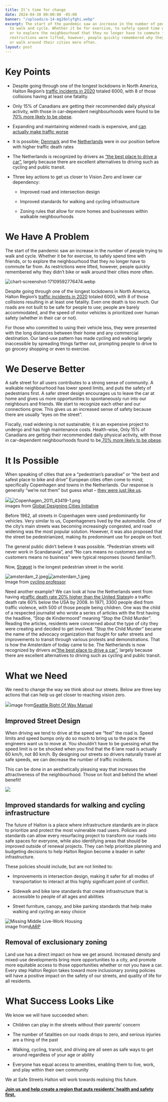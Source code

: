 ```yaml
---
title: It’s time for change
date: 2024-04-30 00:00:00 -05:00
banner: "/uploads/a-14-mg28olyfghi.webp"
excerpt: The start of the pandemic saw an increase in the number of people trying
  to walk and cycle. Whether it be for exercise, to safely spend time with friends,
  or to explore the neighbourhood that they no longer have to commute far from. As
  restrictions were lifted, however, people quickly remembered why they didn’t bike
  or walk around their cities more often.
layout: post
---
```


# Key Points

* Despite going through one of the longest lockdowns in North America, Halton Region’s [traffic incidents in 2020](https://www.haltonpolice.ca/en/about-us/2020annualreport.aspx) totaled 6000, with 8 of those collisions having at least one fatality.

* Only 15% of Canadians are getting their recommended daily physical activity, with those in car-dependent neighbourhoods were found to be [70% more likely to be obese](https://www.ices.on.ca/Newsroom/News-Releases/2015/People-living-in-car-dependent-neighborhoods-more-likely-to-be-obese).

* Expanding and maintaining widened roads is expensive, and [can actually make traffic worse](https://archive.curbed.com/2020/3/6/21166655/highway-traffic-congestion-induced-demand)

* It is possible; [Denmark](https://usa.streetsblog.org/2013/02/20/the-origins-of-hollands-stop-murdering-children-street-safety-movement/) and the [Netherlands](https://globaldesigningcities.org/publication/global-street-design-guide/streets/pedestrian-priority-spaces/pedestrian-only-streets/pedestrian-streets-case-study-stroget-copenhagen/) were in our position before with higher traffic death rates

* The Netherlands is recognized by drivers as [“the best place to drive a car”](https://dailyhive.com/vancouver/best-place-in-the-world-to-be-a-driver-netherlands), largely because there are excellent alternatives to driving such as cycling and public transit.

* Three key actions to get us closer to Vision Zero and lower car dependency:

  * Improved road and intersection design

  * Improved standards for walking and cycling infrastructure

  * Zoning rules that allow for more homes and businesses within walkable neighbourhoods

# We Have A Problem

The start of the pandemic saw an increase in the number of people trying to walk and cycle. Whether it be for exercise, to safely spend time with friends, or to explore the neighbourhood that they no longer have to commute far from. As restrictions were lifted, however, people quickly remembered why they didn’t bike or walk around their cities more often.

![chart-screenshot-17109592776474.webp](/uploads/chart-screenshot-17109592776474.webp)

Despite going through one of the longest lockdowns in North America, Halton Region’s [traffic incidents in 2020](https://www.haltonpolice.ca/en/about-us/2020annualreport.aspx) totaled 6000, with 8 of those collisions resulting in at least one fatality. Even one death is too much. Our roads are not built to be safe for people to use; people are barely accommodated, and the speed of motor vehicles is prioritized over human safety (whether in their car or not).

For those who committed to using their vehicle less, they were presented with the long distances between their home and any commercial destination. Our land-use pattern has made cycling and walking largely inaccessible by spreading things farther out, prompting people to drive to go grocery shopping or even to exercise.

# We Deserve Better

A safe street for all users contributes to a strong sense of community. A walkable neighbourhood has lower speed limits, and puts the safety of pedestrians first. A safer street design encourages us to leave the car at home and gives us more opportunities to spontaneously run into our neighbours and friends. We start to recognize each other and our connections grow. This gives us an increased sense of safety because there are usually “eyes on the street”.

Fiscally, road widening is not sustainable; it is an expensive project to undergo and has high maintenance costs. Health-wise, Only 15% of Canadians are getting their recommended daily physical activity, with those in car-dependent neighbourhoods found to be[ 70% more likely to be obese](https://www.ices.on.ca/Newsroom/News-Releases/2015/People-living-in-car-dependent-neighborhoods-more-likely-to-be-obese).

# It Is Possible

When speaking of cities that are a “pedestrian’s paradise” or “the best and safest place to bike and drive” European cities often come to mind; specifically Copenhagen and towns in the Netherlands. Our response is generally “we’re not them” but guess what – [they were just like us](https://globaldesigningcities.org/publication/global-street-design-guide/streets/pedestrian-priority-spaces/pedestrian-only-streets/pedestrian-streets-case-study-stroget-copenhagen/).

![](https://globaldesigningcities.org/wp-content/uploads/2017/01/4-stadsing-dir-1953-KSA-stadsingeni%C3%B8rens-direktorat-1000x734.jpg)![Copenhagen_2011_43419-1.png](https://images.squarespace-cdn.com/content/v1/624d1887e70f262c57482b3a/1650683110470-B91PXSDZUG9FXRHK9GPL/Copenhagen_2011_43419-1.png?format=750w)\
images from [Global Designing Cities Initiative](https://globaldesigningcities.org/publication/global-street-design-guide/streets/pedestrian-priority-spaces/pedestrian-only-streets/pedestrian-streets-case-study-stroget-copenhagen/)

Before 1962, all streets in Copenhagen were used predominantly for vehicles. Very similar to us, Copenhageners lived by the automobile. One of the city’s main streets was becoming increasingly congested, and road widening was the most popular solution. However, it was also proposed that the street be pedestrianized, making its predominant use for people on foot.

The general public didn’t believe it was possible. “Pedestrian streets will never work in Scandanavia”, and “No cars means no customers and no customers means no business” were typical responses (sound familiar?).

Now, [Strøget](https://en.wikipedia.org/wiki/Str%C3%B8get) is the longest pedestrian street in the world.

![amsterdam_2.jpeg](https://images.squarespace-cdn.com/content/v1/624d1887e70f262c57482b3a/1650683249899-9IEEOSYWJSV15X2G8DZ8/amsterdam_2.jpeg?format=300w)![amsterdam_1.jpeg](https://images.squarespace-cdn.com/content/v1/624d1887e70f262c57482b3a/1650683250195-25OPSQ7FQTJF8IJ50189/amsterdam_1.jpeg?format=300w)\
Image from [cycling professor](https://twitter.com/fietsprofessor/status/1245317779672236035)

Need another example? We can look at how the Netherlands went from having a[traffic death rate 20% higher than the United States](https://usa.streetsblog.org/2013/02/20/the-origins-of-hollands-stop-murdering-children-street-safety-movement/)to a traffic death rate 60% below the USA by 2008. In 1971, 3300 people died from traffic violence, with 500 of those people being children. One was the child of a respected journalist who wrote a series of articles with the first having the headline, “Stop de Kindermoord” meaning “Stop the Child Murder”. Reading the articles, residents were concerned about the type of city they were creating and decided to get involved. “Stop the Child Murder” became the name of the advocacy organization that fought for safer streets and improvements to transit through various protests and demonstrations. That is how the Amsterdam of today came to be. The Netherlands is now recognized by drivers as[“the best place to drive a car”](https://dailyhive.com/vancouver/best-place-in-the-world-to-be-a-driver-netherlands), largely because there are excellent alternatives to driving such as cycling and public transit.

# What we Need

We need to change the way we think about our streets. Below are three key actions that can help us get closer to reaching vision zero.

![](https://streetsillustrated.seattle.gov/wp-content/uploads/2017/05/chicane.jpg)image from[Seattle Right Of Way Manual](https://streetsillustrated.seattle.gov/design-standards/trafficcalming/)

## **Improved Street Design**

When driving we tend to drive at the speed we “feel” the road is. Speed limits and speed bumps only do so much to bring us to the pace the engineers want us to move at. You shouldn’t have to be guessing what the speed limit is or be shocked when you find that the 6 lane road is actually 60 km/h, not 80 km/h. By designing our streets so drivers naturally travel at safe speeds, we can decrease the number of traffic incidents.

This can be done in an aesthetically pleasing way that increases the attractiveness of the neighbourhood. Those on foot and behind the wheel benefit!

![](https://images.squarespace-cdn.com/content/v1/624d1887e70f262c57482b3a/b704aac7-0c35-4c64-8386-d7ee55f7e0a1/high-street-neighbourhood-town-human-settlement-city-1600097-pxhere.com.jpg?format=2500w)

## Improved standards for walking and cycling infrastructure

The future of Halton is a place where infrastructure standards are in place to prioritize and protect the most vulnerable road users. Policies and standards can allow every resurfacing project to transform our roads into safe spaces for everyone, while also identifying areas that should be improved outside of renewal projects. They can help prioritize planning and budgeting decisions to help Halton Region become a leader in safer infrastructure.

These policies should include, but are not limited to:

* Improvements in intersection design, making it safer for all modes of transportation to interact at this highly significant point of conflict.

* Sidewalk and bike lane standards that create infrastructure that is accessible to people of all ages and abilities

* Street furniture, canopy, and bike parking standards that help make walking and cycling an easy choice

![Missing Middle Live-Work Housing](https://cdn.aarp.net/content/dam/aarp/livable-communities/housing/2020/1140x665-live-work.imgcache.rev.web.700.408.jpg)\
image from[AARP](https://www.aarp.org/livable-communities/housing/info-2020/slideshow-missing-middle-housing.html)

## Removal of exclusionary zoning

Land use has a direct impact on how we get around. Increased density and mixed-use developments bring more opportunities to a city, and promote more equitable access to those opportunities whether or not you have a car. Every step Halton Region takes toward more inclusionary zoning policies will have a positive impact on the safety of our streets, and quality of life for all residents.

# What Success Looks Like

We know we will have succeeded when:

* Children can play in the streets without their parents’ concern


* The number of fatalities on our roads drops to zero, and serious injuries are a thing of the past

* Walking, cycling, transit, and driving are all seen as safe ways to get around regardless of your age or ability

* Everyone has equal access to amenities, enabling them to live, work, and play within their own community

We at Safe Streets Halton will work towards realising this future.

**[Join us and help create a region that puts residents’ health and safety first.](https://www.safestreetshalton.ca/get-involved)**